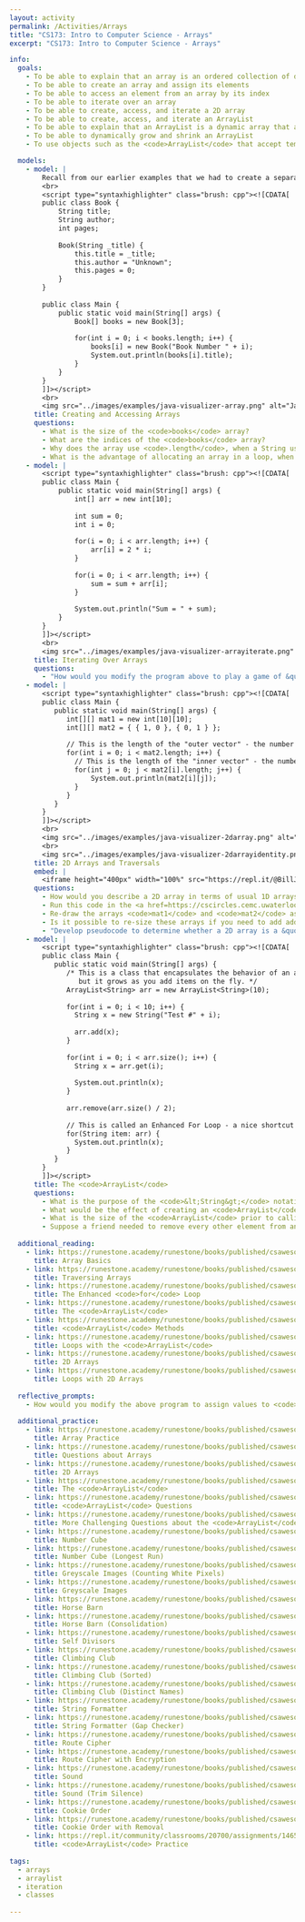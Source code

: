 ```yaml
---
layout: activity
permalink: /Activities/Arrays
title: "CS173: Intro to Computer Science - Arrays"
excerpt: "CS173: Intro to Computer Science - Arrays"

info:
  goals: 
    - To be able to explain that an array is an ordered collection of data, whether they be primitives or objects.
    - To be able to create an array and assign its elements
    - To be able to access an element from an array by its index
    - To be able to iterate over an array
    - To be able to create, access, and iterate a 2D array
    - To be able to create, access, and iterate an ArrayList
    - To be able to explain that an ArrayList is a dynamic array that allows for expansion at runtime
    - To be able to dynamically grow and shrink an ArrayList
    - To use objects such as the <code>ArrayList</code> that accept templated/generic data types

  models:
    - model: |
        Recall from our earlier examples that we had to create a separate Book object variable for each Book we wanted to create.  We can simplify things by creating a single variable that refers to the whole collection.  This is called an array.  They allow us to leverage loops to quickly iterate over a collection of values or objects.
        <br>
        <script type="syntaxhighlighter" class="brush: cpp"><![CDATA[
        public class Book {
            String title;
            String author;
            int pages;
            
            Book(String _title) {
                this.title = _title;
                this.author = "Unknown";
                this.pages = 0;
            }
        }
        
        public class Main {
            public static void main(String[] args) {
                Book[] books = new Book[3];
                
                for(int i = 0; i < books.length; i++) {
                    books[i] = new Book("Book Number " + i);
                    System.out.println(books[i].title);
                }
            }
        }
        ]]></script>         
        <br>
        <img src="../images/examples/java-visualizer-array.png" alt="Java Visualizer Example of an Array" />
      title: Creating and Accessing Arrays
      questions:
        - What is the size of the <code>books</code> array?
        - What are the indices of the <code>books</code> array?
        - Why does the array use <code>.length</code>, when a String uses <code>.length()</code>, to report its size?
        - What is the advantage of allocating an array in a loop, when the book titles may need to be set individually?
    - model: |
        <script type="syntaxhighlighter" class="brush: cpp"><![CDATA[        
        public class Main {
            public static void main(String[] args) {
                int[] arr = new int[10];
                
                int sum = 0;
                int i = 0;
                
                for(i = 0; i < arr.length; i++) {
                    arr[i] = 2 * i;
                }
                
                for(i = 0; i < arr.length; i++) {
                    sum = sum + arr[i];
                }
                
                System.out.println("Sum = " + sum);
            }
        }
        ]]></script>         
        <br>
        <img src="../images/examples/java-visualizer-arrayiterate.png" alt="Java Visualizer Example of an Array" />
      title: Iterating Over Arrays
      questions:
        - "How would you modify the program above to play a game of &quot;Duck-Duck-Goose&quot; -- that is, iterating through the array until a certain value is reached (say, <code>10</code>)?"
    - model: |
        <script type="syntaxhighlighter" class="brush: cpp"><![CDATA[        
        public class Main {
           public static void main(String[] args) {
              int[][] mat1 = new int[10][10];
              int[][] mat2 = { { 1, 0 }, { 0, 1 } };
              
              // This is the length of the "outer vector" - the number of columns
              for(int i = 0; i < mat2.length; i++) {
                // This is the length of the "inner vector" - the number of rows
                for(int j = 0; j < mat2[i].length; j++) {
                    System.out.println(mat2[i][j]);
                }
              }
           }
        }
        ]]></script>         
        <br>
        <img src="../images/examples/java-visualizer-2darray.png" alt="Java Visualizer Example of a 2D Array" />
        <br>
        <img src="../images/examples/java-visualizer-2darrayidentity.png" alt="Java Visualizer Example of a 2D Array" />
      title: 2D Arrays and Traversals
      embed: |
        <iframe height="400px" width="100%" src="https://repl.it/@BillJr99/JavaFirstExample?lite=true" scrolling="no" frameborder="no" allowtransparency="true" allowfullscreen="true" sandbox="allow-forms allow-pointer-lock allow-popups allow-same-origin allow-scripts allow-modals"></iframe>  
      questions:
        - How would you describe a 2D array in terms of usual 1D arrays?
        - Run this code in the <a href=https://cscircles.cemc.uwaterloo.ca/java_visualize/#mode=edit>Java Visualizer</a>.  What is the output?
        - Re-draw the arrays <code>mat1</code> and <code>mat2</code> as a square grid. 
        - Is it possible to re-size these arrays if you need to add additional elements later?  If so, how, and if not, why not?
        - "Develop pseudocode to determine whether a 2D array is a &quot;magic array&quot;, in which the sum of each column and row of a square array is the same value.  A sample 3x3 magic array is: <code>[ 4, 9, 2, 3, 5, 7, 8, 1, 6 ]</code>."
    - model: |
        <script type="syntaxhighlighter" class="brush: cpp"><![CDATA[        
        public class Main {
           public static void main(String[] args) {
              /* This is a class that encapsulates the behavior of an array,
                 but it grows as you add items on the fly. */
              ArrayList<String> arr = new ArrayList<String>(10);
              
              for(int i = 0; i < 10; i++) {
                String x = new String("Test #" + i);
                
                arr.add(x);
              }
              
              for(int i = 0; i < arr.size(); i++) {
                String x = arr.get(i);
                
                System.out.println(x);
              }
              
              arr.remove(arr.size() / 2);
              
              // This is called an Enhanced For Loop - a nice shortcut!
              for(String item: arr) {
                System.out.println(x);
              }
           }
        }
        ]]></script>       
      title: The <code>ArrayList</code>
      questions:      
        - What is the purpose of the <code>&lt;String&gt;</code> notation when creating the <code>ArrayList</code>?
        - What would be the effect of creating an <code>ArrayList</code> that stored another <code>ArrayList</code>?
        - What is the size of the <code>ArrayList</code> prior to calling <code>remove()</code>?  What is the size after the call?
        - Suppose a friend needed to remove every other element from an <code>ArrayList</code> (say, the ones with an even numbered index).  Looping for <code>i = 0</code> to <code>arr.size()</code>, they remove each element if <code>(i % 2 == 0)</code> but the wrong elements seem to be removed.  What happened, and what can we do instead?
        
  additional_reading:
    - link: https://runestone.academy/runestone/books/published/csawesome/Unit6-Arrays/topic-6-1-array-basics.html
      title: Array Basics
    - link: https://runestone.academy/runestone/books/published/csawesome/Unit6-Arrays/topic-6-2-traversing-arrays.html
      title: Traversing Arrays
    - link: https://runestone.academy/runestone/books/published/csawesome/Unit6-Arrays/topic-6-3-arrays-with-foreach.html 
      title: The Enhanced <code>for</code> Loop
    - link: https://runestone.academy/runestone/books/published/csawesome/Unit7-ArrayList/topic-7-1-arraylist-basics.html
      title: The <code>ArrayList</code>
    - link: https://runestone.academy/runestone/books/published/csawesome/Unit7-ArrayList/topic-7-2-arraylist-methods.html
      title: <code>ArrayList</code> Methods
    - link: https://runestone.academy/runestone/books/published/csawesome/Unit7-ArrayList/topic-7-3-arraylist-loops.html 
      title: Loops with the <code>ArrayList</code>
    - link: https://runestone.academy/runestone/books/published/csawesome/Unit8-2DArray/topic-8-1-2D-arrays.html
      title: 2D Arrays
    - link: https://runestone.academy/runestone/books/published/csawesome/Unit8-2DArray/topic-8-2-2D-array-loops.html
      title: Loops with 2D Arrays
         
  reflective_prompts:
    - How would you modify the above program to assign values to <code>mat1</code>, and then to multiply the two matrices together?  To multiply matrices, each cell of the result is equal to the products of each element of the corresponding column of <code>mat1</code> with each element of the corresponding row of <code>mat2</code>, added together.  A triply-nested loop with a sum is required.
    
  additional_practice:
    - link: https://runestone.academy/runestone/books/published/csawesome/Unit6-Arrays/ArrayPractice.html
      title: Array Practice
    - link: https://runestone.academy/runestone/books/published/csawesome/Unit6-Arrays/Exercises.html
      title: Questions about Arrays
    - link: https://runestone.academy/runestone/books/published/csawesome/Unit8-2DArray/Array2dCodePractice.html
      title: 2D Arrays
    - link: https://runestone.academy/runestone/books/published/csawesome/Unit7-ArrayList/listPractice.html
      title: The <code>ArrayList</code>
    - link: https://runestone.academy/runestone/books/published/csawesome/Unit7-ArrayList/listMedMC.html
      title: <code>ArrayList</code> Questions
    - link: https://runestone.academy/runestone/books/published/csawesome/Unit7-ArrayList/listHardMC.html
      title: More Challenging Questions about the <code>ArrayList</code>
    - link: https://runestone.academy/runestone/books/published/csawesome/Unit6-Arrays/numberCubeA.html
      title: Number Cube
    - link: https://runestone.academy/runestone/books/published/csawesome/Unit6-Arrays/numberCubeB.html
      title: Number Cube (Longest Run)
    - link: https://runestone.academy/runestone/books/published/csawesome/Unit8-2DArray/grayImageA.html
      title: Greyscale Images (Counting White Pixels)
    - link: https://runestone.academy/runestone/books/published/csawesome/Unit8-2DArray/grayImageB.html
      title: Greyscale Images
    - link: https://runestone.academy/runestone/books/published/csawesome/Unit6-Arrays/horseBarnA.html
      title: Horse Barn
    - link: https://runestone.academy/runestone/books/published/csawesome/Unit6-Arrays/horseBarnB.html
      title: Horse Barn (Consolidation)
    - link: https://runestone.academy/runestone/books/published/csawesome/Unit6-Arrays/selfDivisorB.html
      title: Self Divisors
    - link: https://runestone.academy/runestone/books/published/csawesome/Unit7-ArrayList/climbClubA.html
      title: Climbing Club
    - link: https://runestone.academy/runestone/books/published/csawesome/Unit7-ArrayList/climbClubB.html
      title: Climbing Club (Sorted)
    - link: https://runestone.academy/runestone/books/published/csawesome/Unit7-ArrayList/climbClubC.html
      title: Climbing Club (Distinct Names)
    - link: https://runestone.academy/runestone/books/published/csawesome/Unit7-ArrayList/2016freeresponseQ4A.html
      title: String Formatter
    - link: https://runestone.academy/runestone/books/published/csawesome/Unit7-ArrayList/2016freeresponseQ4B.html
      title: String Formatter (Gap Checker)
    - link: https://runestone.academy/runestone/books/published/csawesome/Unit8-2DArray/routeCipherA.html
      title: Route Cipher
    - link: https://runestone.academy/runestone/books/published/csawesome/Unit8-2DArray/routeCipherB.html
      title: Route Cipher with Encryption
    - link: https://runestone.academy/runestone/books/published/csawesome/Unit6-Arrays/soundA.html
      title: Sound
    - link: https://runestone.academy/runestone/books/published/csawesome/Unit6-Arrays/soundA.html
      title: Sound (Trim Silence)
    - link: https://runestone.academy/runestone/books/published/csawesome/Unit7-ArrayList/cookieOrderA.html
      title: Cookie Order
    - link: https://runestone.academy/runestone/books/published/csawesome/Unit7-ArrayList/cookieOrderB.html 
      title: Cookie Order with Removal     
    - link: https://repl.it/community/classrooms/20700/assignments/146519
      title: <code>ArrayList</code> Practice    
      
tags:
  - arrays
  - arraylist
  - iteration
  - classes
  
---
```


